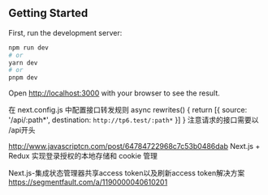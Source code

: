 ## Getting Started

First, run the development server:

```bash
npm run dev
# or
yarn dev
# or
pnpm dev
```

Open [http://localhost:3000](http://localhost:3000) with your browser to see the result.

在 next.config.js 中配置接口转发规则  async rewrites() { return [{ source: '/api/:path*', destination: `http://tp6.test/:path*` }] } 注意请求的接口需要以 /api开头


http://www.javascriptcn.com/post/64784722968c7c53b0486dab Next.js + Redux 实现登录授权的本地存储和 cookie 管理

Next.js-集成状态管理器共享access token以及刷新access token解决方案 https://segmentfault.com/a/1190000040610201
